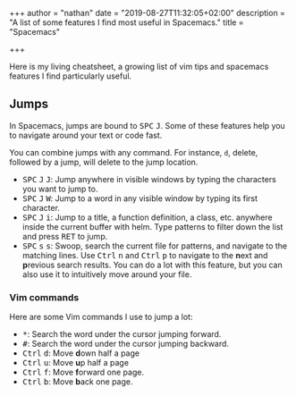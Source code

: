 +++
author = "nathan"
date = "2019-08-27T11:32:05+02:00"
description = "A list of some features I find most useful in Spacemacs."
title = "Spacemacs"

+++

Here is my living cheatsheet, a growing list of vim tips and spacemacs features I find particularly useful.
<!-- Use shortcuts template and data? -->

## Jumps ##

In Spacemacs, jumps are bound to <kbd>SPC</kbd> <kbd>J</kbd>. Some of these features help you to navigate around your text or code fast.

You can combine jumps with any command. For instance, `d`, delete, followed by a jump, will delete to the jump location.

- <kbd>SPC</kbd> <kbd>J</kbd> <kbd>J</kbd>: Jump anywhere in visible windows by typing the characters you want to jump to.
- <kbd>SPC</kbd> <kbd>J</kbd> <kbd>W</kbd>: Jump to a word in any visible window by typing its first character.
- <kbd>SPC</kbd> <kbd>J</kbd> <kbd>i</kbd>: Jump to a title, a function definition, a class, etc. anywhere inside the current buffer with helm. Type patterns to filter down the list and press <kbd>RET</kbd> to jump.
- <kbd>SPC</kbd> <kbd>s</kbd> <kbd>s</kbd>: Swoop, search the current file for patterns, and navigate to the matching lines. Use <kbd>Ctrl</kbd> <kbd>n</kbd> and <kbd>Ctrl</kbd> <kbd>p</kbd> to navigate to the **n**ext and **p**revious search results. You can do a lot with this feature, but you can also use it to intuitively move around your file.

### Vim commands ###

Here are some Vim commands I use to jump a lot:

- <kbd>\*</kbd>: Search the word under the cursor jumping forward.
- <kbd>\#</kbd>: Search the word under the cursor jumping backward.
- <kbd>Ctrl</kbd> <kbd>d</kbd>: Move **d**own half a page
- <kbd>Ctrl</kbd> <kbd>u</kbd>: Move **u**p half a page
- <kbd>Ctrl</kbd> <kbd>f</kbd>: Move **f**orward one page.
- <kbd>Ctrl</kbd> <kbd>b</kbd>: Move **b**ack one page.
